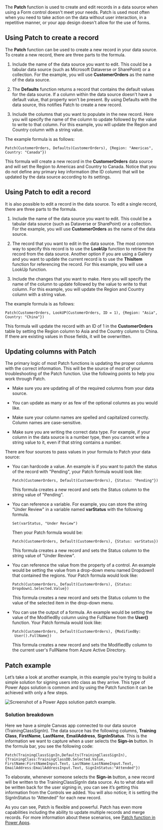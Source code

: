The **Patch** function is used to create and edit records in a data
source when using a Form control doesn't meet your needs. Patch is used
most often when you need to take action on the data without user
interaction, in a repetitive manner, or your app design doesn't allow
for the use of forms.

Using Patch to create a record
------------------------------

The **Patch** function can be used to create a new record in your data
source. To create a new record, there are three parts to the formula.

1.  Include the name of the data source you want to edit. This could be
    a tabular data source (such as Microsoft Dataverse or SharePoint) or a
    collection. For the example, you will use **CustomerOrders** as the name
    of the data source.

2.  The **Defaults** function returns a record that contains the default
    values for the data source. If a column within the data source
    doesn't have a default value, that property won't be present. By
    using Defaults with the data source, this notifies Patch to create a
    new record.

3.  Include the columns that you want to populate in the new record. Here you
    will specify the name of the column to update followed by the value
    to write to that column. For this example, you will update the
    Region and Country column with a string value.

The example formula is as follows:

```
Patch(CustomerOrders, Defaults(CustomerOrders), {Region: "Americas", Country: "Canada"})
```

This formula will create a new record in the **CustomerOrders** data source and will set the Region to Americas and Country to Canada. Notice that you do not define any primary key information (the ID column) that will be updated by the data source according to its settings.

Using Patch to edit a record
----------------------------

It is also possible to edit a record in the data source. To edit a
single record, there are three parts to the formula.

1.  Include the name of the data source you want to edit. This could be
    a tabular data source (such as Dataverse or SharePoint) or a
    collection. For the example, you will use **CustomerOrders** as the name
    of the data source.

2.  The record that you want to edit in the data source. The most common
    way to specify this record is to use the **LookUp** function to
    retrieve the record from the data source. Another option if you are
    using a Gallery and you want to update the current record is to use
    the **ThisItem** function for referencing the record. For this
    example, you will use a LookUp function.

3.  Include the changes that you want to make. Here you will specify the name
    of the column to update followed by the value to write to that
    column. For this example, you will update the Region and Country
    column with a string value.

The example formula is as follows:

```
Patch(CustomerOrders, LookUP(CustomerOrders, ID = 1), {Region: "Asia", Country: "China"})
```

This formula will update the record with an ID of 1 in the
**CustomerOrders** table by setting the Region column to Asia and the
Country column to China. If there are existing values in those fields,
it will be overwritten.

Updating columns with Patch
---------------------------

The primary logic of most Patch functions is updating the proper columns
with the correct information. This will be the source of most of your
troubleshooting of the Patch function. Use the following points to help
you work through Patch.

-   Make sure you are updating all of the required columns from your
    data source.

-   You can update as many or as few of the optional columns as you
    would like.

-   Make sure your column names are spelled and capitalized correctly.
    Column names are case-sensitive.

-   Make sure you are writing the correct data type. For example, if
    your column in the data source is a number type, then you cannot write a string value to it, even if that string contains a number.

There are four sources to pass values in your formula to Patch your data source:

-  You can hardcode a value. An example is if you want to patch the
    status of the record with "Pending", your Patch formula would look
    like:

    ```
    Patch(CustomerOrders, Default(CustomerOrders), {Status: "Pending"})
    ```

    This formula creates a new record and sets the Status column to the
    string value of "Pending".

-   You can reference a variable. For example, you can store the string
    "Under Review" in a variable named **varStatus** with the following
    formula.

    ```
    Set(varStatus, "Under Review")
    ```

    Then your Patch formula would be:

    ```
    Patch(CustomerOrders, Default(CustomerOrders), {Status: varStatus})
    ```

    This formula creates a new record and sets the Status column to the
    string value of "Under Review".

-  You can reference the value from the property of a control. An
    example would be setting the value from a drop-down menu named Dropdown1
    that contained the regions. Your Patch formula would look like:

    ```
    Patch(CustomerOrders, Default(CustomerOrders), {Status:
    Dropdown1.Selected.Value})
    ```

   This formula creates a new record and sets the Status column to the
    value of the selected item in the drop-down menu.

-  You can use the output of a formula. An example would be setting the
    value of the ModifiedBy column using the FullName from the
    **User()** function. Your Patch formula would look like:

   ```
   Patch(CustomerOrders, Default(CustomerOrders), {ModifiedBy:
    User().FullName})
    ```

   This formula creates a new record and sets the ModifiedBy column to
    the current user's FullName from Azure Active Directory.

## Patch example

Let’s take a look at another example, in this example you’re trying to build a simple solution for signing users into class as they arrive. This type of Power Apps solution is common and by using the Patch function it can be achieved with only a few steps.

![Screenshot of a Power Apps solution patch example.](../media/another-patch-example.png)

### Solution breakdown

Here we have a simple Canvas app connected to our data source (TrainingClassSignIn). The data source has the following columns, **Training Class**, **FirstName**, **LastName**, **EmailAddress**, **SignInStatus**. This is the information we want to capture when a user selects the **Sign-in** button. In the formula bar, you see the following code:

```powerappsfl
Patch(TrainingClassSignIn,Defaults(TrainingClassSignIn),{TrainingClass:TrainingClassDD.Selected.Value, FirstName:FirstNameInput.Text, LastName:LastNameInput.Text, EmailAddress:EmailAddressInput.Text, SignInStatus:"Attended"})
```
To elaborate, whenever someone selects the **Sign-in** button, a new record will be written to the TrainingClassSignIn data source. As to what data will be written back for the user signing in, you can see it’s getting this information from the Controls we added. You will also notice; it is setting the SignInStatus to “Attended” for each new record.

As you can see, Patch is flexible and powerful. Patch has even more
capabilities including the ability to update multiple records and merge
records. For more information about these scenarios, see
[Patch function in Power Apps](/powerapps/maker/canvas-apps/functions/function-patch/?azure-portal=true).
